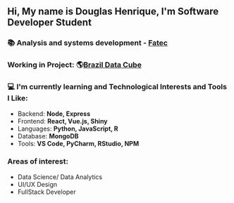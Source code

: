 ## Hi, My name  is Douglas Henrique, I'm Software Developer Student

### :books: Analysis and systems development - [Fatec](https://fatecsjc-prd.azurewebsites.net/)

### Working in Project: :earth_americas:[Brazil Data Cube](http://brazildatacube.org/pt/pagina-inicial-2/)

### :computer: I'm currently learning and Technological Interests and Tools I Like:
- Backend: **Node, Express**
- Frontend: **React, Vue.js, Shiny**
- Languages: **Python, JavaScript, R**
- Database: **MongoDB**
- Tools: **VS Code, PyCharm, RStudio, NPM**

### Areas of interest:
- Data Science/ Data Analytics
- UI/UX Design
- FullStack Developer

